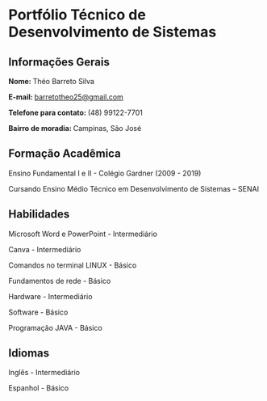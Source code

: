 # Portfólio Técnico de Desenvolvimento de Sistemas
## <b> Informações Gerais </b>
<b> Nome: </b> Théo Barreto Silva 

<b> E-mail: </b> barretotheo25@gmail.com

<b> Telefone para contato: </b> (48) 99122-7701

<b> Bairro de moradia: </b> Campinas, São José

## <b> Formação Acadêmica </b>

Ensino Fundamental I e II - Colégio Gardner (2009 - 2019)

Cursando Ensino Médio Técnico em Desenvolvimento de Sistemas – SENAI

## <b> Habilidades </b>

Microsoft Word e PowerPoint - Intermediário

Canva - Intermediário

Comandos no terminal LINUX - Básico

Fundamentos de rede - Básico

Hardware - Intermediário

Software - Básico

Programação JAVA - Básico

## <b> Idiomas </b>

Inglês - Intermediário

Espanhol - Básico


